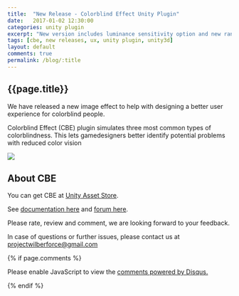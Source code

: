 ```yaml
---
title:  "New Release - Colorblind Effect Unity Plugin"
date:   2017-01-02 12:30:00
categories: unity plugin
excerpt: "New version includes luminance sensitivity option and new random samples sets for better visual quality."
tags: [cbe, new releases, ux, unity plugin, unity3d]
layout: default
comments: true
permalink: /blog/:title
---
```


## {{page.title}}

We have released a new image effect to help with designing a better user experience for colorblind people.

Colorblind Effect (CBE) plugin simulates three most common types of colorblindness. This lets gamedesigners better identify potential problems with reduced color vision

![]({{site.baseurl}}/images/colorblind1.jpg)

## About CBE

You can get CBE at [Unity Asset Store](https://www.assetstore.unity3d.com/en/#!/content/76360).

See [documentation here](https://projectwilberforce.github.io/colorblind/) and [forum here](https://forum.unity3d.com/threads/released-colorblind-image-effect-check-how-colorblind-see-your-game.448971/).

Please rate, review and comment, we are looking forward to your feedback.

In case of questions or further issues, please contact us at <projectwilberforce@gmail.com>

{% if page.comments %}
<div id="disqus_thread"></div>
<script>
var disqus_config = function () {
this.page.url = "{{site.url}}{{ page.url }}"; // <--- use canonical URL
this.page.identifier = "{{ page.id }}";
};
(function() { // DON'T EDIT BELOW THIS LINE
var d = document, s = d.createElement('script');
s.src = '//vaounityplugin.disqus.com/embed.js';
s.setAttribute('data-timestamp', +new Date());
(d.head || d.body).appendChild(s);
})();
</script>

<noscript>Please enable JavaScript to view the <a href="https://disqus.com/?ref_noscript" rel="nofollow">comments powered by Disqus.</a></noscript>
</div>

{% endif %}